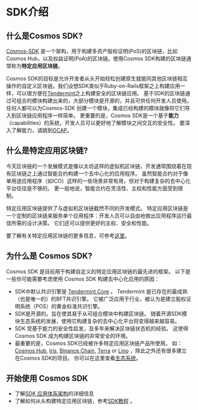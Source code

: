 # SDK介绍

## 什么是Cosmos SDK?

[Cosmos-SDK](https://github.com/ivansukach/modified-cosmos-sdk) 是一个架构，用于构建多资产股权证明(PoS)的区块链，比如Cosmos Hub，以及权益证明(PoA)的区块链。使用Cosmos SDK构建的区块链通常称为**特定应用区块链**。

Cosmos SDK的目标是允许开发者从头开始轻松创建原生就能同其他区块链相互操作的自定义区块链。我们设想SDK类似于Ruby-on-Rails框架之上构建应用一样，可以很方便在[Tendermint](https://github.com/tendermint/tendermint)之上构建安全的区块链应用。 基于SDK的区块链通过可组合的模块构建出来的，大部分模块是开源的，并且可供任何开发人员使用。 任何人都可以为Cosmos-SDK 创建一个模块，集成已经构建的模块就像将它们导入到区块链应用程序一样简单。 更重要的是，Cosmos SDK是一个基于**能力**（capabilities）的系统，开发人员可以更好地了解模块之间交互的安全性。 要深入了解能力，请跳到[OCAP](./ocap.md)。

## 什么是特定应用区块链?


今天区块链的一个发展模式是像以太坊这样的虚拟机区块链，开发通常围绕着在现有区块链之上通过智能合约构建一个去中心化的应用程序。 虽然智能合约对于像单用途应用程序（如ICO）这样的一些场景非常有用，但对于构建复杂的去中心化平台往往是不够的。 更一般地说，智能合约在灵活性、主权和性能方面受到限制。

特定应用区块链提供了与虚拟机区块链截然不同的开发模式。 特定应用区块链是一个定制的区块链来服务单个应用程序：开发人员可以自由地做出应用程序运行最佳所需的设计决策。 它们还可以提供更好的主权、安全和性能。

要了解有关特定应用区块链的更多信息，可参考[这里](./why-app-specific.md)。

## 为什么是 Cosmos SDK?

Cosmos SDK 是目前用于构建自定义的特定应用区块链的最先进的框架。 以下是一些你可能需要考虑使用 Cosmos SDK 构建去中心化应用的原因：

* SDK中默认共识引擎是  [Tendermint Core](https://github.com/tendermint/tendermint) 。 Tendermint 是已存在的最成熟（也是唯一的）的BFT共识引擎。 它被广泛应用于行业，被认为是建立股权证明系统（POS）的黄金标准共识引擎。
* SDK是开源的，旨在使其易于从可组合模块中构建区块链。 随着开源SDK模块生态系统的发展，使用它构建复杂的去中心化平台将变得越来越容易。
* SDK 受基于能力的安全性启发，及多年来解决区块链状态机的经验。 这使得 Cosmos SDK 成为构建区块链的非常安全的环境。
* 最重要的是，Cosmos SDK已经被许多特定应用区块链产品所使用。 如：[Cosmos Hub](https://hub.cosmos.network), [Iris](https://irisnet.org), [Binance Chain](https://docs.binance.org/), [Terra](https://terra.money/) or [Lino](https://lino.network/) ，除此之外还有很多建立在Cosmos SDK的项目。 你可以在这里查看[生态系统](https://cosmos.network/ecosystem)。


## 开始使用 Cosmos SDK 

* 了解[SDK 应用体系架构](./sdk-app-architecture.md)的详细信息
* 了解如何从头构建特定应用区块链，参考[SDK教程](/docs/tutorial) 。